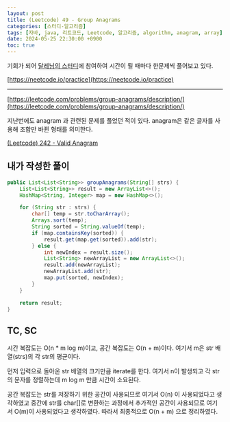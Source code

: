 ```yaml
---
layout: post
title: (Leetcode) 49 - Group Anagrams
categories: [스터디-알고리즘]
tags: [자바, java, 리트코드, Leetcode, 알고리즘, algorithm, anagram, array]
date: 2024-05-25 22:30:00 +0900
toc: true
---
```


기회가 되어 [달레님의 스터디](https://github.com/DaleStudy/leetcode-study)에 참여하여 시간이 될 때마다 한문제씩 풀어보고 있다.

[https://neetcode.io/practice](https://neetcode.io/practice)

---

[https://leetcode.com/problems/group-anagrams/description/](https://leetcode.com/problems/group-anagrams/description/)

지난번에도 anagram 과 관련된 문제를 풀었던 적이 있다. anagram은 같은 글자를 사용해 조합만 바뀐 형태를 의미한다.

[(Leetcode) 242 - Valid Anagram](https://algorithm.jonghoonpark.com/2024/04/24/leetcode-242)

## 내가 작성한 풀이

```java
public List<List<String>> groupAnagrams(String[] strs) {
    List<List<String>> result = new ArrayList<>();
    HashMap<String, Integer> map = new HashMap<>();

    for (String str : strs) {
        char[] temp = str.toCharArray();
        Arrays.sort(temp);
        String sorted = String.valueOf(temp);
        if (map.containsKey(sorted)) {
            result.get(map.get(sorted)).add(str);
        } else {
            int newIndex = result.size();
            List<String> newArrayList = new ArrayList<>();
            result.add(newArrayList);
            newArrayList.add(str);
            map.put(sorted, newIndex);
        }
    }

    return result;
}
```

## TC, SC

시간 복잡도는 O(n \* m log m)이고, 공간 복잡도는 O(n + m)이다.
여기서 m은 str 배열(strs)의 각 str의 평균이다.

먼저 입력으로 돌아온 str 배열의 크기만큼 iterate를 한다. 여기서 n이 발생되고
각 str의 문자를 정렬하는데 m log m 만큼 시간이 소요된다.

공간 복잡도는 str를 저장하기 위한 공간이 사용되므로 여기서 O(n) 이 사용되었다고 생각하였고
중간에 str를 char[]로 변환하는 과정에서 추가적인 공간이 사용되므로 여기서 O(m)이 사용되었다고 생각하였다.
따라서 최종적으로 O(n + m) 으로 정리하였다.
